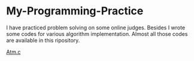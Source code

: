 # My-Programming-Practice
I have practiced problem solving on some online judges. Besides I wrote some codes for various algorithm implementation. Almost all those codes are available in this ripository.

[Atm.c](Personal-Practice/ATM.c)
